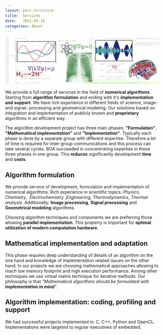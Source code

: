 ```yaml
---
layout: post-structure
title:  Services
date:   2021-05-19 
categories: About
---
```


![Service](/pics/drawingS.png)

We provide a full range of services in the field of __numerical algorithms__. Starting
from __algorithm formulation__ and ending with it's __implementation and support__. 
We have rich experience in different fields of science, image- and signal- processing
and geometrical modeling. Our solutions based on integration and implementation of 
publicly known and __proprietary__ algorithms in an efficient way.

The algorithm development project has three main phases: __"Formulation"__, 
__"Mathematical implementation"__ and __"Implementation"__. Typically each phase is done by 
a separate group with different expertise. Therefore a lot of time is required for
inter-group communications and this process can take several cycles. BOA succeeded in concentrating 
expertise in these three phases in one group. This __reduces__ significantly development 
__time__ and __costs__.

## Algorithm formulation

We provide service of development, formulation and implementation of numerical algorithms. 
Rich experience in scientific topics: _Physics_, _Chemistry_,  _Electrochemistry_ ,_Engineering_, _Thermodynamics_, _Thermal analysis_.
Additionally: __Image processing__, __Signal processing__ and __Geometrical modeling__ algorithms.

Choosing algorithm techniques and components we are preferring those allowing __parallel implementation__. 
This property is important for __optimal utilization of modern computation hardware__. 

## Mathematical implementation and adaptation 

This phase requires deep understanding of details of an algorithm on the one hand 
and knowledge of implementation related issues on the other hand. In our projects we are choosing
mathematical approaches allowing to reach low memory footprint and high execution performance.
Among other techniques we use virtual matrix technique for iterative methods. 
Our philosophy is that _"Mathematical algorithms should be formulated with __implementation in mind__"_.

## Algorithm implementation: coding, profiling and support 

We had successful projects implemented in: C, C++, Python and OpenCL. 
Implementations were targeted to regular executives of embedded.

